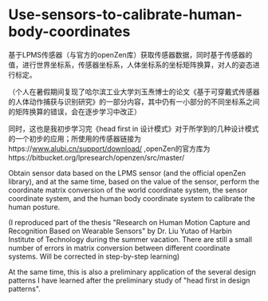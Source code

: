 # Use-sensors-to-calibrate-human-body-coordinates
基于LPMS传感器（与官方的openZen库）获取传感器数据，同时基于传感器的值，进行世界坐标系，传感器坐标系，人体坐标系的坐标矩阵换算，对人的姿态进行标定。

（个人在暑假期间复现了哈尔滨工业大学刘玉焘博士的论文《基于可穿戴式传感器的人体动作捕获与识别研究》的一部分内容，其中仍有一小部分的不同坐标系之间的矩阵换算的错误，会在逐步学习中改正）

同时，这也是我初步学习完《head first in 设计模式》对于所学到的几种设计模式的一个初步的应用；所使用的传感器链接为https://www.alubi.cn/support/download/ ,openZen的官方库为https://bitbucket.org/lpresearch/openzen/src/master/


Obtain sensor data based on the LPMS sensor (and the official openZen library), and at the same time, based on the value of the sensor, perform the coordinate matrix conversion of the world coordinate system, the sensor coordinate system, and the human body coordinate system to calibrate the human posture.

(I reproduced part of the thesis "Research on Human Motion Capture and Recognition Based on Wearable Sensors" by Dr. Liu Yutao of Harbin Institute of Technology during the summer vacation. There are still a small number of errors in matrix conversion between different coordinate systems. Will be corrected in step-by-step learning)

At the same time, this is also a preliminary application of the several design patterns I have learned after the preliminary study of "head first in design patterns".

